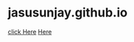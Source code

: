 # jasusunjay.github.io
[click Here](www.google.com)
[Here](https://drive.google.com/file/d/1Zimsp0dFud1oaeN6zNGsLrIr1ncSsIXM/view?usp=sharing)
